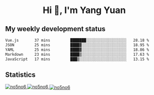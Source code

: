 <h1 align="center">Hi 👋, I'm Yang Yuan</h1>


## My weekly development status
<!--START_SECTION:waka-->

```txt
Vue.js       37 mins         ███████░░░░░░░░░░░░░░░░░░   28.18 %
JSON         25 mins         ████▓░░░░░░░░░░░░░░░░░░░░   18.95 %
YAML         25 mins         ████▓░░░░░░░░░░░░░░░░░░░░   18.86 %
Markdown     23 mins         ████▒░░░░░░░░░░░░░░░░░░░░   17.63 %
JavaScript   17 mins         ███▒░░░░░░░░░░░░░░░░░░░░░   13.15 %
```

<!--END_SECTION:waka-->

## Statistics
<a href="https://github.com/anuraghazra/github-readme-stats">
  <img src="https://github-readme-stats.vercel.app/api/top-langs/?username=no5no6&theme=dracula" alt="no5no6">
</a>
<a href="https://github.com/anuraghazra/github-readme-stats">
  <img src="https://github-readme-stats.vercel.app/api?username=no5no6&show_icons=true&theme=dracula&line_height=40" alt="no5no6">
</a>
<a href="https://github.com/anuraghazra/github-readme-stats">
  <img align="center" src="https://github-readme-streak-stats.herokuapp.com/?user=no5no6&theme=dracula" alt="no5no6" />
</a>